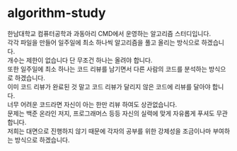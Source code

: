# algorithm-study

한남대학교 컴퓨터공학과 과동아리 CMD에서 운영하는 알고리즘 스터디입니다.<br>
각각 파일을 만들어 일주일에 최소 하나씩 알고리즘을 풀고 올리는 방식으로 하겠습니다.<br>
개수는 제한이 없습니다 단 무조건 하나는 올려야 합니다.<br>
또한 일주일에 최소 하나는 코드 리뷰를 남기면서 다른 사람의 코드를 분석하는 방식으로 하겠습니다.<br>
이미 코드 리뷰가 완료된 것 말고 코드 리뷰가 달리지 않은 코드에 리뷰를 달아야 합니다.<br>
너무 어려운 코드라면 자신이 아는 한만 리뷰 하여도 상관없습니다.<br>
문제는 백준 온라인 저지, 프로그래머스 등등 자신의 실력에 맞게 자유롭게 푸셔도 무관합니다.<br>
저희는 대면으로 진행하지 않기 때문에 각자의 공부를 위한 강제성을 조금이나마 부여하는 방식으로 하겠습니다.
